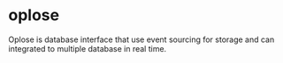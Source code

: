 # oplose
Oplose is database interface that use event sourcing for storage and can integrated to multiple database in real time.
